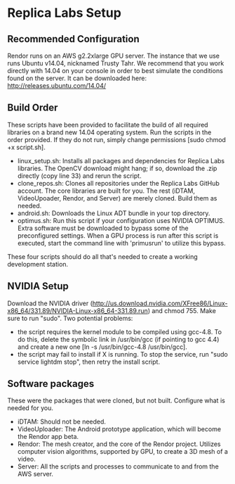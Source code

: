 Replica Labs Setup
====================================

Recommended Configuration
-----------------
Rendor runs on an AWS g2.2xlarge GPU server. The instance that we use runs Ubuntu v14.04, nicknamed Trusty Tahr. We recommend that you work directly with 14.04 on your console in order to best simulate the conditions found on the server. It can be downloaded here:
http://releases.ubuntu.com/14.04/

Build Order
-------------
These scripts have been provided to facilitate the build of all required libraries on a brand new 14.04 operating system. Run the scripts in the order provided. If they do not run, simply change permissions [sudo chmod +x script.sh]. 

- linux_setup.sh: Installs all packages and dependencies for Replica Labs libraries. The OpenCV download might hang; if so, download the .zip directly (copy line 33) and rerun the script.
- clone_repos.sh: Clones all repositories under the Replica Labs GitHub account. The core libraries are built for you. The rest (iDTAM, VideoUpoader, Rendor, and Server) are merely cloned. Build them as needed.
- android.sh: Downloads the Linux ADT bundle in your top directory.
- optimus.sh: Run this script if your configuration uses NVIDIA OPTIMUS. Extra software must be downloaded to bypass some of the preconfigured settings. When a GPU process is run after this script is executed, start the command line with 'primusrun' to utilize this bypass.

These four scripts should do all that's needed to create a working development station.

NVIDIA Setup
-------------
Download the NVIDIA driver (http://us.download.nvidia.com/XFree86/Linux-x86_64/331.89/NVIDIA-Linux-x86_64-331.89.run) and chmod 755.  Make sure to run "sudo".  Two potential problems:
- the script requires the kernel module to be compiled using gcc-4.8.  To do this, delete the symbolic link in /usr/bin/gcc (if pointing to gcc 4.4) and create a new one [ln -s /usr/bin/gcc-4.8 /usr/bin/gcc].
- the script may fail to install if X is running.  To stop the service, run "sudo service lightdm stop", then retry the install script.

Software packages
-------------
These were the packages that were cloned, but not built. Configure what is needed for you. 

- iDTAM: Should not be needed.
- VideoUploader: The Android prototype application, which will become the Rendor app beta.
- Rendor: The mesh creator, and the core of the Rendor project. Utilizes computer vision algorithms, supported by GPU, to create a 3D mesh of a video.
- Server: All the scripts and processes to communicate to and from the AWS server.